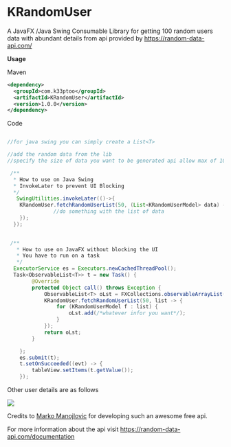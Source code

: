 # KRandomUser
A JavaFX /Java Swing Consumable Library for getting 100 random users data with abundant details from api provided by https://random-data-api.com/

**Usage** 

Maven

``` xml
<dependency>
  <groupId>com.k33ptoo</groupId>
  <artifactId>KRandomUser</artifactId>
  <version>1.0.0</version>
</dependency>

```

Code

``` java

//for java swing you can simply create a List<T>

//add the random data from the lib
//specify the size of data you want to be generated api allow max of 100

 /**
  * How to use on Java Swing
  * InvokeLater to prevent UI Blocking
  */
   SwingUtilities.invokeLater(()->{
    KRandomUser.fetchRandomUserList(50, (List<KRandomUserModel> data) -> {
               //do something with the list of data
    });            
  });    
  

 /**
   * How to use on JavaFX without blocking the UI
   * You have to run on a task
   */
  ExecutorService es = Executors.newCachedThreadPool();
  Task<ObservableList<T>> t = new Task() {
        @Override
        protected Object call() throws Exception {
            ObservableList<T> oLst = FXCollections.observableArrayList();
            KRandomUser.fetchRandomUserList(50, list -> {
                for (KRandomUserModel f : list) {
                    oLst.add(/*whatever infor you want*/);
                }
            });
            return oLst;
        }

    };
    es.submit(t);
    t.setOnSucceeded((evt) -> {
        tableView.setItems(t.getValue());
    });


```
Other user details are as follows

![](https://github.com/k33ptoo/KRandomUser/blob/main/getMore.png)

Credits to [Marko Manojlovic](https://github.com/thecookieorg) for developing such an awesome free api.

For more information about the api visit https://random-data-api.com/documentation